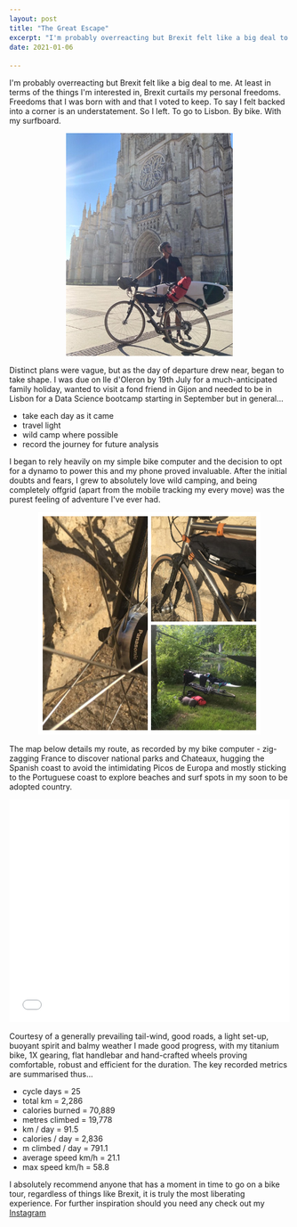 ```yaml
---
layout: post
title: "The Great Escape"
excerpt: "I'm probably overreacting but Brexit felt like a big deal to me..."
date: 2021-01-06

---
```


I'm probably overreacting but Brexit felt like a big deal to me. At least in terms of the things I'm interested in, Brexit curtails my personal freedoms. Freedoms that I was born with and that I voted to keep. To say I felt backed into a corner is an understatement. So I left. To go to Lisbon. By bike. With my surfboard.

<p align='center'>
  <img src='/assets/bordeaux.jpg' height="400"/>
</p>

Distinct plans were vague, but as the day of departure drew near, began to take shape. I was due on Ile d'Oleron by 19th July for a much-anticipated family holiday, wanted to visit a fond friend in Gijon and needed to be in Lisbon for a Data Science bootcamp starting in September but in general...

  * take each day as it came
  * travel light
  * wild camp where possible
  * record the journey for future analysis

I began to rely heavily on my simple bike computer and the decision to opt for a dynamo to power this and my phone proved invaluable. After the initial doubts and fears, I grew to absolutely love wild camping, and being completely offgrid (apart from the mobile tracking my every move) was the purest feeling of adventure I've ever had.

<p align='center'>
  <img src='/assets/dynamo-collage.jpg' height="400"/>
</p>

The map below details my route, as recorded by my bike computer - zig-zagging France to discover national parks and Chateaux, hugging the Spanish coast to avoid the intimidating Picos de Europa and mostly sticking to the Portuguese coast to explore beaches and surf spots in my soon to be adopted country.

<div class="iframe-holder">
    <iframe src="/assets/osm.html" loading="lazy" frameborder="0" height="400" width="100%"></iframe>
</div>

Courtesy of a generally prevailing tail-wind, good roads, a light set-up, buoyant spirit and balmy weather I made good progress, with my titanium bike, 1X gearing, flat handlebar and hand-crafted wheels proving comfortable, robust and efficient for the duration. The key recorded metrics are summarised thus...

  * cycle days = 25
  * total km = 2,286
  * calories burned = 70,889
  * metres climbed = 19,778
  * km / day = 91.5
  * calories / day = 2,836
  * m climbed / day = 791.1
  * average speed km/h = 21.1
  * max speed km/h = 58.8

I absolutely recommend anyone that has a moment in time to go on a bike tour, regardless of things like Brexit, it is truly the most liberating experience. For further inspiration should you need any check out my [Instagram](https://www.instagram.com/data_scapes/)